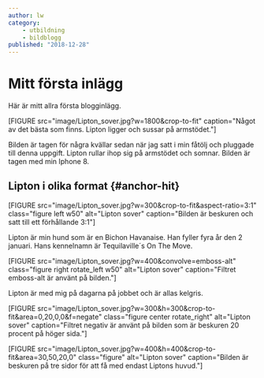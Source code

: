 ```yaml
---
author: lw
category:
    - utbildning
    - bildblogg
published: "2018-12-28"
---
```

Mitt första inlägg
==================================

Här är mitt allra första blogginlägg.

[FIGURE src="image/Lipton_sover.jpg?w=1800&crop-to-fit" caption="Något av det bästa som finns. Lipton ligger och sussar på armstödet."]

Bilden är tagen för några kvällar sedan när jag satt i min fåtölj och pluggade till denna uppgift. Lipton rullar ihop sig på armstödet och somnar. Bilden är tagen med min Iphone 8.

<!--more-->




Lipton i olika format {#anchor-hit}
-----------------------------------

[FIGURE src="image/Lipton_sover.jpg?w=300&crop-to-fit&aspect-ratio=3:1" class="figure left w50" alt="Lipton sover" caption="Bilden är beskuren och satt till ett förhållande 3:1"]

Lipton är min hund som är en Bichon Havanaise. Han fyller fyra år den 2 januari. Hans kennelnamn är Tequilaville´s On The Move.

[FIGURE src="image/Lipton_sover.jpg?w=400&convolve=emboss-alt" class="figure right rotate_left w50" alt="Lipton sover" caption="Filtret emboss-alt är använt på bilden."]

Lipton är med mig på dagarna på jobbet och är allas kelgris.

[FIGURE src="image/Lipton_sover.jpg?w=300&h=300&crop-to-fit&area=0,20,0,0&f=negate" class="figure center rotate_right" alt="Lipton sover" caption="Filtret negativ är använt på bilden som är beskuren 20 procent på höger sida."]

[FIGURE src="image/Lipton_sover.jpg?w=400&h=400&crop-to-fit&area=30,50,20,0" class="figure" alt="Lipton sover" caption="Bilden är beskuren på tre sidor för att få med endast Liptons huvud."]
